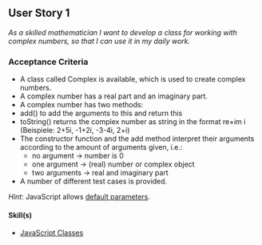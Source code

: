 ## User Story 1
*As a skilled mathematician I want to develop a class for working with complex numbers, so that I can use it in my daily work.*

### Acceptance Criteria
- A class called Complex is available, which is used to create complex numbers.
- A complex number has a real part and an imaginary part.
- A complex number has two methods:
 - add() to add the arguments to this and return this
 - toString() returns the complex number as string in the format re+im i (Beispiele: 2+5i, -1+2i, -3-4i, 2+i)
- The constructor function and the add method interpret their arguments according to the amount of arguments given, i.e.:
  - no argument -> number is 0
  - one argument -> (real) number or complex object
  - two arguments -> real and imaginary part
- A number of different test cases is provided.

*Hint*: JavaScript allows [default parameters](https://developer.mozilla.org/en-US/docs/Web/JavaScript/Reference/Functions/Default_parameters?retiredLocale=de).

#### Skill(s)
- [JavaScript Classes](https://my.skilldisplay.eu/en/skill/1839/0)
